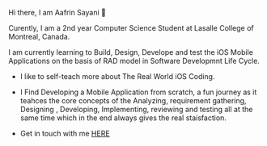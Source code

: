 Hi there, I am Aafrin Sayani 👋

Curently, I am a 2nd year Computer Science Student at Lasalle College of Montreal, Canada.

I am currently learning to Build, Design, Develope and test the iOS Mobile Applications on the basis of RAD model in Software Developmnt Life Cycle.

  - I like to self-teach more about The Real World iOS Coding.
  - I Find Developing a Mobile Application from scratch, a fun journey as it teahces 
    the core concepts of the  Analyzing, requirement gathering, Designing , Developing,
    Implementing, reviewing and testing  all at the same time which in the end always gives the real staisfaction.
  
  - Get in touch with me [HERE](https://www.linkedin.com/in/aafrin-sayani/)


